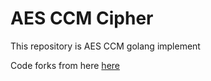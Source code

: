 # AES CCM Cipher

This repository is AES CCM golang implement

Code forks from here [here](https://github.com/pion/dtls/tree/master/pkg/crypto/ccm)